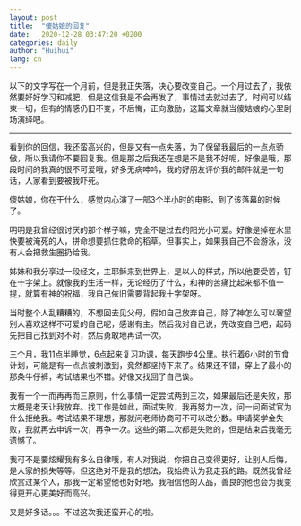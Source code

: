 ```yaml
---
layout: post
title:  "傻姑娘的回复"
date:   2020-12-28 03:47:20 +0200
categories: daily
author: "Huihui"
lang: cn
---
```

以下的文字写在一个月前，但是我正失落，决心要改变自己。一个月过去了，我依然要好好学习和减肥，但是这信我是不会再发了，事情过去就过去了，时间可以结束一切，但有的情感仍旧不变，不后悔，正向激励，这篇文章就当傻姑娘的心里剧场演绎吧。
__________________________
看到你的回信，我还蛮高兴的，但是又有一点失落，为了保留我最后的一点点骄傲，所以我请你不要回复我。但是那之后我还在想是不是我不好呢，好像是哦，那段时间的我真的很不可爱哦，好多无病呻吟，我的好朋友评价我的邮件就是一句话，人家看到要被我吓死。

傻姑娘，你在干什么，感觉内心演了一部3个半小时的电影，到了该落幕的时候了。

明明是我曾经很讨厌的那个样子嘛，完全不是过去的阳光小可爱。好像是掉在水里快要被淹死的人，拼命想要抓住救命的稻草。但事实上，如果我自己不会游泳，没有人会把救生圈扔给我。

姊妹和我分享过一段经文，主耶稣来到世界上，是以人的样式，所以他要受苦，钉在十字架上。就像我的生活一样，无论经历了什么，和神的苦痛比起来都不值一提，就算有神的祝福，我自己依旧需要背起我十字架呀。

当时整个人乱糟糟的，不想回去见父母，假如自己放弃自己，除了神怎么可以奢望别人喜欢这样不可爱的自己呢，感谢有主。然后我对自己说，先改变自己吧，起码先把自己找到对不对，然后勇敢地再试一次。

三个月，我11点半睡觉，6点起来复习功课，每天跑步4公里。执行着6小时的节食计划，可能是有一点点被刺激到，竟然都坚持下来了。结果还不错，穿上了最小的那条牛仔裤，考试结果也不错。好像又找回了自己诶。

我有一个一而再再而三原则，什么事情一定尝试两到三次，如果最后还是失败，那大概是老天让我放弃。找工作是如此，面试失败，我再努力一次，问一问面试官为什么拒绝我。考试结果不理想，那就问老师协商可不可以改分数。申请奖学金失败，我就再去申诉一次，再争一次。这些的第二次都是失败的，但是结束后我毫无遗憾了。

我可不是要炫耀我有多么自律哦，有人对我说，你把自己变得更好，让别人后悔，是人家的损失等等。但这绝对不是我的想法，我始终认为我走我的路。既然我曾经欣赏过某个人，那我一定希望他也好好地，我相信他的人品，善良的他也会为我变得更开心更美好而高兴。

又是好多话。。。不过这次我还蛮开心的啦。